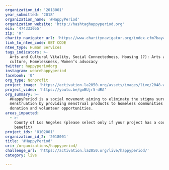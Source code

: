 ```yaml
---
organization_id: '2018001'
year_submitted: '2018'
organization_name: '#HappyPeriod'
organization_website: 'http://hashtaghappyperiod.org'
ein: '474333055'
zip: '0'
charity_navigator_url: 'https://www.charitynavigator.org/index.cfm?bay=search.profile&ein=474333055'
link_to_ntee_code: GET CODE
ntee_type: Human Services
tags_indicators: >-
  Arts and Cultural Vitality, Social Connectedness, Housing (?): Arts and
  culture, Homelessness, Women’s advocacy
twitter: happyperiodorg
instagram: wearehappyperiod
facebook: '0'
org_type: Nonprofit
project_image: 'https://activation.la2050.org/assets/images/live/2048-wide/happyperiod.jpg'
project_video: 'https://youtu.be/goBUjr5-dRA'
org_summary: >-
  #HappyPeriod is a social movement aiming to eliminate the stigma surrounding
  menstruation by providing menstrual products to homeless communities through
  donation and volunteer opportunities.
areas_impacted:
  - >-
    County of Los Angeles (please select only if your project has a countywide
    benefit)
project_ids: '8102001'
organization_id_2: '2018001'
title: '#HappyPeriod'
uri: /organizations/happyperiod/
challenge_url: 'https://activation.la2050.org/live/happyperiod/'
category: live

---
```

